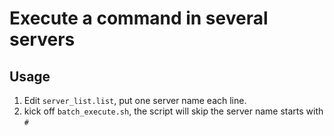 # Execute a command in several servers

## Usage
1. Edit `server_list.list`, put one server name each line.
2. kick off `batch_execute.sh`, the script will skip the server name starts with `#`